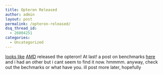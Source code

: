 ```yaml
---
title: Opteron Released
author: admin
layout: post
permalink: /opteron-released/
dsq_thread_id:
  - 26004251
categories:
  - Uncategorized
---
```

[looks like][1] [AMD][2] released the opteron! At last! a post on benchmarks [here][3] and i had an other but i cant seem to find it now. hmmmm. anyway, check out the bechmarks or what have you. ill post more later, hopefully

 [1]: http://www.theregister.co.uk/content/3/30354.html
 [2]: http://www.amd.com
 [3]: http://www.lotas-smartman.net/blog/archives/000199.html